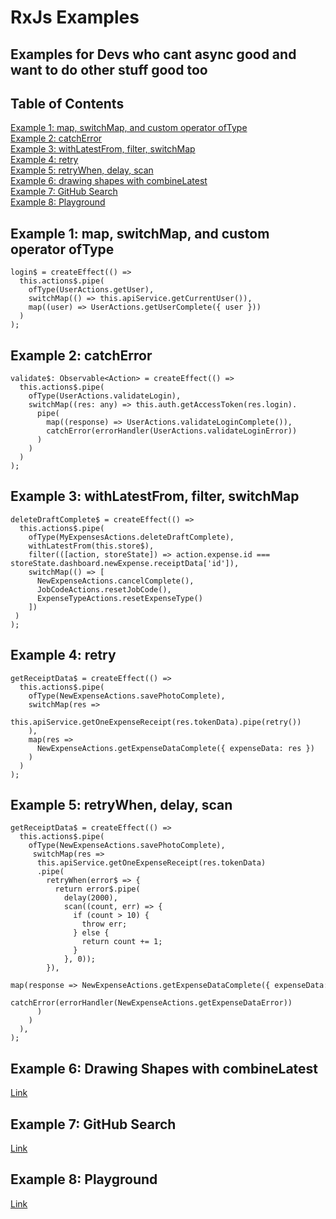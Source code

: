 # RxJs Examples
## Examples for Devs who cant async good and want to do other stuff good too

## Table of Contents
[Example 1: map, switchMap, and custom operator ofType](#example-1-map-switchmap-and-custom-operator-oftype)  
[Example 2: catchError](#example-2-catcherror)  
[Example 3: withLatestFrom, filter, switchMap](#example-3-withlatestfrom-filter-switchmap)  
[Example 4: retry](#example-4-retry)  
[Example 5: retryWhen, delay, scan](#example-5-retrywhen-delay-scan)  
[Example 6: drawing shapes with combineLatest](#example-6-drawing-shapes-with-combinelatest)  
[Example 7: GitHub Search](#example-6-drawing-shapes-with-combinelatest)  
[Example 8: Playground](#example-8-playground)  

  
## Example 1: map, switchMap, and custom operator ofType
```
login$ = createEffect(() =>
  this.actions$.pipe(
    ofType(UserActions.getUser),
    switchMap(() => this.apiService.getCurrentUser()),
    map((user) => UserActions.getUserComplete({ user }))
  )
);
```

## Example 2: catchError
```
validate$: Observable<Action> = createEffect(() =>
  this.actions$.pipe(
    ofType(UserActions.validateLogin),
    switchMap((res: any) => this.auth.getAccessToken(res.login).
      pipe(
        map((response) => UserActions.validateLoginComplete()),
        catchError(errorHandler(UserActions.validateLoginError))
      )
    )
  )
);
```

## Example 3: withLatestFrom, filter, switchMap
```
deleteDraftComplete$ = createEffect(() =>
  this.actions$.pipe(
    ofType(MyExpensesActions.deleteDraftComplete),
    withLatestFrom(this.store$),
    filter(([action, storeState]) => action.expense.id === storeState.dashboard.newExpense.receiptData['id']),
    switchMap(() => [
      NewExpenseActions.cancelComplete(),
      JobCodeActions.resetJobCode(),
      ExpenseTypeActions.resetExpenseType()
    ])
 )
);
```

## Example 4: retry
```
getReceiptData$ = createEffect(() =>
  this.actions$.pipe(
    ofType(NewExpenseActions.savePhotoComplete),
    switchMap(res =>
      this.apiService.getOneExpenseReceipt(res.tokenData).pipe(retry())
    ),
    map(res =>
      NewExpenseActions.getExpenseDataComplete({ expenseData: res })
    )
  )
);
```

## Example 5: retryWhen, delay, scan
```
getReceiptData$ = createEffect(() =>
  this.actions$.pipe(
    ofType(NewExpenseActions.savePhotoComplete),
     switchMap(res =>
      this.apiService.getOneExpenseReceipt(res.tokenData)
      .pipe(
        retryWhen(error$ => {
          return error$.pipe(
            delay(2000),
            scan((count, err) => {
              if (count > 10) {
                throw err;
              } else {
                return count += 1;
              }
            }, 0));
        }),
        map(response => NewExpenseActions.getExpenseDataComplete({ expenseData: response })),
        catchError(errorHandler(NewExpenseActions.getExpenseDataError))
      )
    )
  ),
);
```

## Example 6: Drawing Shapes with combineLatest
[Link](https://jsbin.com/padutujasu)
  
## Example 7: GitHub Search
[Link](https://github.com/ecmadao/rxjs-example)

## Example 8: Playground
[Link](https://github.com/JayKan/RxJS-Playground)
